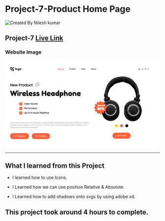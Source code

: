 # Project-7-Product Home Page

![Created By Nilesh kumar](https://img.shields.io/badge/CreatedBy-NileshKumar-brightgreen)

## **Project-7** [Live Link](https://nilesh-project-7.netlify.app/)  

### Website Image
![website img](./screenshots/website%20img.png)
***
## What I learned from this Project

- I learned how to use Icons.

- I Learned how we can use position Relative & Absolute.

- I Learned how to add shadows onto svgs by using adobe xd.

## This project took around 4 hours to complete.